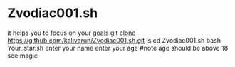 # Zvodiac001.sh
it helps you to focus on your goals 
git clone https://github.com/kalivarun/Zvodiac001.sh.git
ls 
cd Zvodiac001.sh 
bash Your_star.sh
enter your name 
enter your age #note age should be above 18 
see magic 
